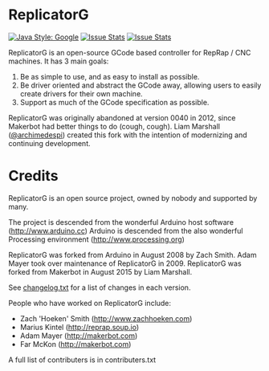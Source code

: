 ReplicatorG
===========
[![Java Style: Google](https://img.shields.io/badge/java%20style-google-3369e8.svg?style=flat-square)](https://google.github.io/styleguide/javaguide.html)
[![Issue Stats](http://issuestats.com/github/replicatorg/ReplicatorG/badge/issue?style=flat-square)](http://issuestats.com/github/replicatorg/ReplicatorG) [![Issue Stats](http://issuestats.com/github/replicatorg/ReplicatorG/badge/pr?style=flat-square)](http://issuestats.com/github/replicatorg/ReplicatorG)

ReplicatorG is an open-source GCode based controller for RepRap / CNC machines.  It has 3 main goals:

1. Be as simple to use, and as easy to install as possible.
2. Be driver oriented and abstract the GCode away, allowing users to easily create drivers for their own machine.
3. Support as much of the GCode specification as possible.

ReplicatorG was originally abandoned at version 0040 in 2012, since Makerbot had better things to do (cough, cough).
Liam Marshall ([@archimedespi](https://github.com/archimedespi)) created this fork with the intention of modernizing and continuing development.


Credits
=======
ReplicatorG is an open source project, owned by nobody and supported by many.

The project is descended from the wonderful Arduino host software (http://www.arduino.cc)
Arduino is descended from the also wonderful Processing environment (http://www.processing.org)

ReplicatorG was forked from Arduino in August 2008 by Zach Smith.
Adam Mayer took over maintenance of ReplicatorG in 2009.
ReplicatorG was forked from Makerbot in August 2015 by Liam Marshall.

See [changelog.txt](https://github.com/replicatorg/ReplicatorG/blob/master/changelog.txt) for a list of changes in each version.

People who have worked on ReplicatorG include:

- Zach 'Hoeken' Smith (http://www.zachhoeken.com)
- Marius Kintel (http://reprap.soup.io)
- Adam Mayer (http://makerbot.com)
- Far McKon (http://makerbot.com)

A full list of contributers is in contributers.txt
